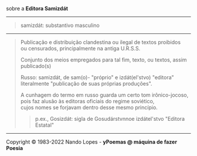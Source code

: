 sobre a **Editora Samizdát**  
___
> samizdát: substantivo masculino  
___
> Publicação e distribuição clandestina ou ilegal de textos proibidos  
> ou censurados, principalmente na antiga U.R.S.S.  
>  
> Conjunto dos meios empregados para tal fim, texto, ou textos, assim publicado(s)  
>  
> Russo: samizdát, de sam(o)- "próprio" e izdát(el'stvo) "editora"  
> literalmente "publicação de suas próprias produções".  
>  
> A cunhagem do termo em russo guarda um certo tom irônico-jocoso,  
> pois faz alusão às editoras oficiais do regime soviético,  
> cujos nomes se forjavam dentro desse mesmo princípio.  
>  
>> p.ex., Gosizdát: sigla de Gosudárstvnnoe izdátel'stvo "Editora Estatal"  
___
Copyright © 1983-2022 Nando Lopes - **yPoemas @ máquina de fazer Poesia**